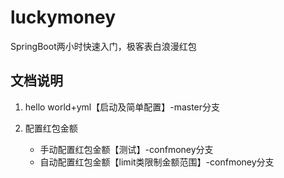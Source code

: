 # luckymoney
SpringBoot两小时快速入门，极客表白浪漫红包

## 文档说明

1. hello world+yml【启动及简单配置】-master分支

2. 配置红包金额
   * 手动配置红包金额【测试】-confmoney分支
   * 自动配置红包金额【limit类限制金额范围】-confmoney分支

